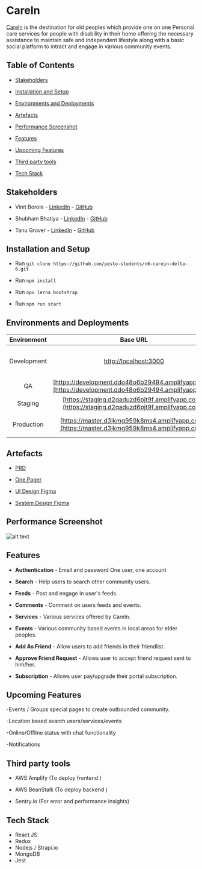 # CareIn

[CareIn](https://master.d3jkmg959k8ms4.amplifyapp.com/) is the destination for old peoples which provide one on one Personal care services for people with disability in their home offering the necessary assistance to maintain safe and independent lifestyle along with a basic social platform to intract and engage in various community events. 

## Table of Contents

- [Stakeholders](#stakeholders)
- [Installation and Setup](#installation-and-setup)
- [Environments and Deployments](#environments-and-deployments)
- [Artefacts](#artefacts)

- [Performance Screenshot](#performance-screenshot)

- [Features](#features)

- [Upcoming Features](#upcoming-features)

- [Third party tools](#third-party-tools)

- [Tech Stack](#tech-stack)

## Stakeholders

- Vinit Borole - [LinkedIn](#) - [GitHub](https://github.com/vinitborole)

- Shubham Bhatiya - [LinkedIn](#) - [GitHub](#)

- Tanu Grover - [LinkedIn](#) - [GitHub](#)

## Installation and Setup

- Run `git clone https://github.com/pesto-students/n6-carein-delta-6.git`

- Run `npm install `

- Run `npx lerna bootstrap`

- Run `npm run start`

## Environments and Deployments

| Environment | Base URL | Description  
| :-------:   | :------: | :----------:
| Development | [http://localhost:3000](http://localhost:3000) | When running locally on machine 
| QA| [https://development.ddo48o6b29494.amplifyapp.com/](https://development.ddo48o6b29494.amplifyapp.com/) | QA  Environment 
| Staging | [https://staging.d2qaduzd6pjt9f.amplifyapp.com/](https://staging.d2qaduzd6pjt9f.amplifyapp.com/) | Staging Environment
| Production | [https://master.d3jkmg959k8ms4.amplifyapp.com/](https://master.d3jkmg959k8ms4.amplifyapp.com/) | Main production environment  

## Artefacts

- [PRD](#)

- [One Pager](#)

- [UI Design Figma](#)

- [System Design Figma](#)

## Performance Screenshot

![alt text](https://firebasestorage.googleapis.com/v0/b/devshare-89972.appspot.com/o/lighthouse%20report_page-0001.jpg?alt=media&token=2701e5e2-94d2-4c46-bb58-203285dfcd59)

## Features

- **Authentication** - Email and password One user, one account

- **Search** - Help users to search other community users.

- **Feeds** - Post and engage in user's feeds.

- **Comments** - Comment on users feeds and events.

- **Services** - Various services offered by CareIn.

- **Events** - Various community based events in local areas for elder peoples.

- **Add As Friend** - Allow users to add friends in their friendlist.

- **Approve Friend Request** - Allows user to accept friend request sent to him/her.

- **Subscription** - Allows user pay/upgrade their portal subscription.

## Upcoming Features

-Events / Groups special pages to create outbounded community.

-Location based search users/services/events

-Online/Offline status with chat functionality

-Notifications

## Third party tools

- AWS Amplify (To deploy frontend )

- AWS BeanStalk (To deploy backend )

- Sentry.io (For error and performance insights)

## Tech Stack

- React JS
- Redux
- Nodejs / Strapi.io
- MongoDB
- Jest